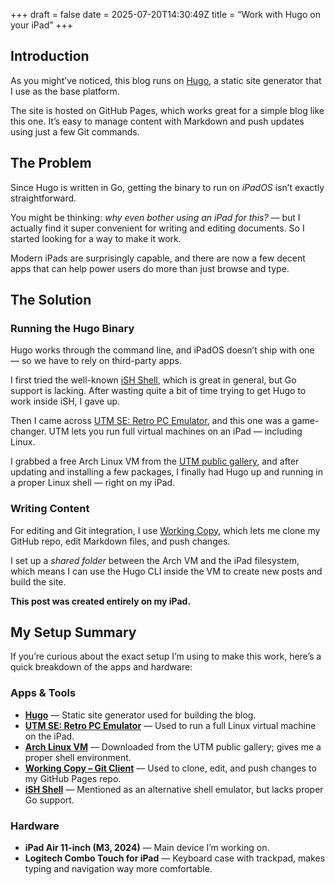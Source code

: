 +++
draft = false
date = 2025-07-20T14:30:49Z
title = “Work with Hugo on your iPad”
+++
## Introduction

As you might’ve noticed, this blog runs on [Hugo](https://gohugo.io), a static site generator that I use as the base platform.

The site is hosted on GitHub Pages, which works great for a simple blog like this one. It’s easy to manage content with Markdown and push updates using just a few Git commands.

## The Problem

Since Hugo is written in Go, getting the binary to run on *iPadOS* isn’t exactly straightforward.

You might be thinking: _why even bother using an iPad for this?_ — but I actually find it super convenient for writing and editing documents. So I started looking for a way to make it work.

Modern iPads are surprisingly capable, and there are now a few decent apps that can help power users do more than just browse and type.

## The Solution

### Running the Hugo Binary

Hugo works through the command line, and iPadOS doesn’t ship with one — so we have to rely on third-party apps.

I first tried the well-known [iSH Shell](https://apps.apple.com/es/app/ish-shell/id1436902243), which is great in general, but Go support is lacking. After wasting quite a bit of time trying to get Hugo to work inside iSH, I gave up.

Then I came across [UTM SE: Retro PC Emulator](https://apps.apple.com/es/app/utm-se-retro-pc-emulator/id1564628856), and this one was a game-changer. UTM lets you run full virtual machines on an iPad — including Linux.

I grabbed a free Arch Linux VM from the [UTM public gallery](https://mac.getutm.app/gallery/), and after updating and installing a few packages, I finally had Hugo up and running in a proper Linux shell — right on my iPad.

### Writing Content

For editing and Git integration, I use [Working Copy](https://apps.apple.com/es/app/working-copy-git-client/id896694807), which lets me clone my GitHub repo, edit Markdown files, and push changes.

I set up a *shared folder* between the Arch VM and the iPad filesystem, which means I can use the Hugo CLI inside the VM to create new posts and build the site.

**This post was created entirely on my iPad.**

## My Setup Summary

If you’re curious about the exact setup I’m using to make this work, here’s a quick breakdown of the apps and hardware:

### Apps & Tools

- **[Hugo](https://gohugo.io/)** — Static site generator used for building the blog.
- **[UTM SE: Retro PC Emulator](https://apps.apple.com/es/app/utm-se-retro-pc-emulator/id1564628856)** — Used to run a full Linux virtual machine on the iPad.
- **[Arch Linux VM](https://mac.getutm.app/gallery/)** — Downloaded from the UTM public gallery; gives me a proper shell environment.
- **[Working Copy – Git Client](https://apps.apple.com/es/app/working-copy-git-client/id896694807)** — Used to clone, edit, and push changes to my GitHub Pages repo.
- **[iSH Shell](https://apps.apple.com/es/app/ish-shell/id1436902243)** — Mentioned as an alternative shell emulator, but lacks proper Go support.

### Hardware

- **iPad Air 11-inch (M3, 2024)** — Main device I’m working on.
- **Logitech Combo Touch for iPad** — Keyboard case with trackpad, makes typing and navigation way more comfortable.